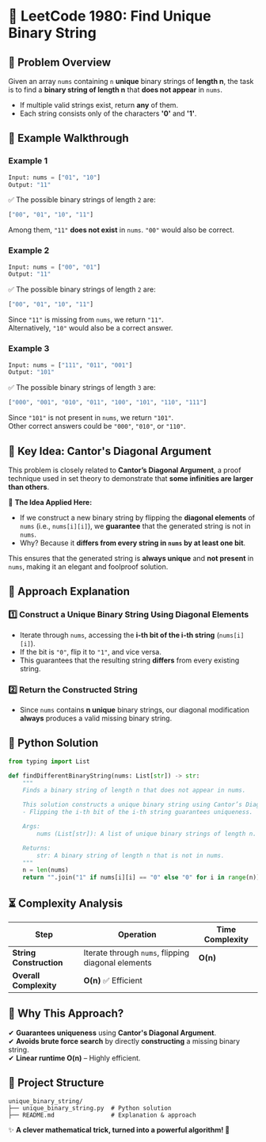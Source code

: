 # 🎯 **LeetCode 1980: Find Unique Binary String**  

## 📌 **Problem Overview**  
Given an array `nums` containing `n` **unique** binary strings of **length n**, the task is to find a **binary string of length n** that **does not appear** in `nums`.  

- If multiple valid strings exist, return **any** of them.  
- Each string consists only of the characters **'0'** and **'1'**.  

## 🎯 **Example Walkthrough**  

### **Example 1**  
```python
Input: nums = ["01", "10"]  
Output: "11"  
```
✅ The possible binary strings of length `2` are:  
```python
["00", "01", "10", "11"]
```
Among them, `"11"` **does not exist** in `nums`. `"00"` would also be correct.

### **Example 2**  
```python
Input: nums = ["00", "01"]  
Output: "11"  
```
✅ The possible binary strings of length `2` are:  
```python
["00", "01", "10", "11"]
```
Since `"11"` is missing from `nums`, we return `"11"`.  
Alternatively, `"10"` would also be a correct answer.

### **Example 3**  
```python
Input: nums = ["111", "011", "001"]  
Output: "101"  
```
✅ The possible binary strings of length `3` are:  
```python
["000", "001", "010", "011", "100", "101", "110", "111"]
```
Since `"101"` is not present in `nums`, we return `"101"`.  
Other correct answers could be `"000"`, `"010"`, or `"110"`.

## 🧠 **Key Idea: Cantor's Diagonal Argument**  

This problem is closely related to **Cantor’s Diagonal Argument**, a proof technique used in set theory to demonstrate that **some infinities are larger than others**.  

🔹 **The Idea Applied Here:**  
- If we construct a new binary string by flipping the **diagonal elements** of `nums` (i.e., `nums[i][i]`), we **guarantee** that the generated string is not in `nums`.  
- Why? Because it **differs from every string in `nums` by at least one bit**.  

This ensures that the generated string is **always unique** and **not present** in `nums`, making it an elegant and foolproof solution.  

## 🚀 **Approach Explanation**  

### **1️⃣ Construct a Unique Binary String Using Diagonal Elements**  
- Iterate through `nums`, accessing the **i-th bit of the i-th string** (`nums[i][i]`).  
- If the bit is `"0"`, flip it to `"1"`, and vice versa.  
- This guarantees that the resulting string **differs** from every existing string.

### **2️⃣ Return the Constructed String**  
- Since `nums` contains **n unique** binary strings, our diagonal modification **always** produces a valid missing binary string.

## 📝 **Python Solution**  
```python
from typing import List

def findDifferentBinaryString(nums: List[str]) -> str:
    """
    Finds a binary string of length n that does not appear in nums.

    This solution constructs a unique binary string using Cantor’s Diagonal Argument:
    - Flipping the i-th bit of the i-th string guarantees uniqueness.

    Args:
        nums (List[str]): A list of unique binary strings of length n.

    Returns:
        str: A binary string of length n that is not in nums.
    """
    n = len(nums)
    return "".join("1" if nums[i][i] == "0" else "0" for i in range(n))
```

## ⏳ **Complexity Analysis**  
| Step | Operation | Time Complexity |
|------|------------|----------------|
| **String Construction** | Iterate through `nums`, flipping diagonal elements | **O(n)** |
| **Overall Complexity** | **O(n)** ✅ Efficient |

## 🎯 **Why This Approach?**  
✔ **Guarantees uniqueness** using **Cantor's Diagonal Argument**.  
✔ **Avoids brute force search** by directly **constructing** a missing binary string.  
✔ **Linear runtime O(n)** – Highly efficient.  

## 📂 **Project Structure**  
```
unique_binary_string/
├── unique_binary_string.py  # Python solution
├── README.md                # Explanation & approach
```

✨ **A clever mathematical trick, turned into a powerful algorithm! 🚀**